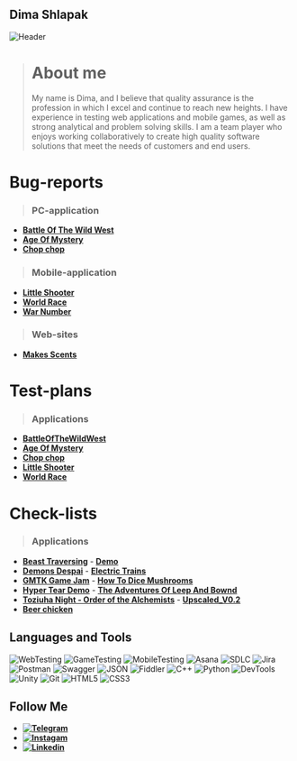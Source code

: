 ## Dima Shlapak
![Header](https://github.com/user-attachments/assets/3e914964-1e5d-468e-a6bf-b385dab56017)






> # About me
> My name is Dima, and I believe that quality assurance is the profession in which I excel and continue to reach new heights. I have experience in testing web applications and mobile games, as well as strong analytical and problem solving skills. I am a team player who enjoys working collaboratively to create high quality software solutions that meet the needs of customers and end users.


 # Bug-reports 
> ### PC-application
- **[Battle Of The Wild West](https://trello.com/b/V7crSWHm/battleofthewildwest)** 
- **[Age Of Mystery](https://trello.com/b/cW6NScjw/ageofmystery)** 
- **[Chop chop](https://trello.com/b/35rsbfcF/chopchop)**  
> ### Mobile-application
- **[Little Shooter](https://trello.com/b/Uyliu2Zr/little-shooter)** 
- **[World Race](https://trello.com/b/cUshP44Z/world-race)**  
- **[War Number](https://trello.com/b/nH6VbiWw/war-number)** 
> ### Web-sites
- **[Makes Scents](https://trello.com/b/ckIRmhOh/makes-scents)**


# Test-plans
> ### Applications
- **[BattleOfTheWildWest](https://docs.google.com/document/d/1RMlkOfIhcguEZ3gepqZ47k6E4w2jIb61Y1NxnMYwZAY/edit?usp=sharing)**
- **[Age Of Mystery](https://docs.google.com/document/d/1J5EFrVTffp72Qtf-NGvk85poG6VoOx1IioLJBNkn-mc/edit?usp=sharing)**
- **[Chop chop](https://docs.google.com/document/d/1WJuJSrFufFaVbxouf-Wu4ArCcUUNlX4G9eRcjXsIlWs/edit?usp=sharing)**
- **[Little Shooter](https://docs.google.com/document/d/1v65fnaUCZr-iNrpG0pbyw6aKxVETr8kxnkVrGgBkqO0/edit)**
- **[World Race](https://docs.google.com/document/d/1EGfvzPkxjnOGcR1qTtltGkKQKD45CvHBtnbfwyHwPE4/edit?usp=sharing)**


# Check-lists
> ### Applications
- **[Beast Traversing](https://docs.google.com/spreadsheets/d/1ME3V2b3zlfbTDoV7y8eSSG5D_umWDzxOO2CNy-vET1A/edit?usp=sharing)**  -  **[Demo](https://docs.google.com/spreadsheets/d/16Dx0lNM_ZloPu_ZKSoHZpfbs-9msRHAH3YCb7upkN-A/edit?usp=sharing)** 
- **[Demons Despai](https://docs.google.com/spreadsheets/d/1N4b6llzHY0xJSva7O46xr4_3pXjWtVC21JYJarKi11A/edit?usp=sharing)** - **[Electric Trains](https://docs.google.com/spreadsheets/d/1-5Cf-4k4YJ2pUR42ZGE_yWdzGhRbpauXx1v2mJ7EgZ0/edit?usp=sharing)**
- **[GMTK Game Jam](https://docs.google.com/spreadsheets/d/1Y6Kv_-71q6myIlMvR_c6gUEi_81q_WzExGU0QvXNUug/edit?usp=sharing)** - **[How To Dice Mushrooms](https://docs.google.com/spreadsheets/d/1iIK9rZcWkFBNI9lD_XkYo2hjQJrm-5dDk6SFxYwDgdY/edit?usp=sharing)**
- **[Hyper Tear Demo](https://docs.google.com/spreadsheets/d/1puJVtq8d1nHXmH4d81o3xh8KukampeEcxEiakEEcSlM/edit?usp=sharing)** - **[The Adventures Of Leep And Bownd](https://docs.google.com/spreadsheets/d/1RgV0Tk3fLBMC-00RB_Hdb4UME0uCPD12AHSMfsJa7dM/edit?usp=sharing)**
- **[Toziuha Night - Order of the Alchemists](https://docs.google.com/spreadsheets/d/1_ntqJoAVsrIeouulTFKlaFOzytmaMl2yHvUtGBgZmKA/edit?usp=sharing)** - **[Upscaled_V0.2](https://docs.google.com/spreadsheets/d/1eYji5lkKK5kaX6zjQiQw67FsbSQSzB0xQYk5I58lunA/edit?usp=sharing)**
- **[Beer chicken](https://docs.google.com/spreadsheets/d/1DTkf-j9UddIYEZ-yvNUQ8W5TvRkYLbcZ-krcDBvvyGM/edit?usp=sharing)**




## Languages and Tools
![WebTesting](https://img.shields.io/badge/-WebTesting-556AC1?style=for-the-badge&logo=WebTesting&logoColor=556AC1)
![GameTesting](https://img.shields.io/badge/-GameTesting-FAB000?style=for-the-badge&logo=GameTesting&logoColor=FAB000)
![MobileTesting](https://img.shields.io/badge/-MobileTesting-4592C1?style=for-the-badge&logo=MobileTesting&logoColor=4592C1)
![Asana](https://img.shields.io/badge/-Asana-363639?style=for-the-badge&logo=Asana&logoColor=F06A6A)
![SDLC](https://img.shields.io/badge/-SDLC-A4BEF1?style=for-the-badge&logo=SDLC&logoColor=A4BEF1)
![Jira](https://img.shields.io/badge/-Jira-629FF6?style=for-the-badge&logo=Jira&logoColor=166BE0)
![Postman](https://img.shields.io/badge/-Postman-D7D0AD?style=for-the-badge&logo=Postman&logoColor=FB7C29)
![Swagger](https://img.shields.io/badge/-Swagger-173648?style=for-the-badge&logo=Swagger&logoColor=8BB600)
![JSON](https://img.shields.io/badge/-JSON-B2B2B2?style=for-the-badge&logo=JSON&logoColor=393939)
![Fiddler](https://img.shields.io/badge/-Fiddler-2B6D05?style=for-the-badge&logo=Fiddler&logoColor=2B6D05)
![C++](https://img.shields.io/badge/-C++-659AD2?style=for-the-badge&logo=C%2b%2b&logoColor=004482)
![Python](https://img.shields.io/badge/-Python-254A6B?style=for-the-badge&logo=Python&logoColor=FFE56A)
![DevTools](https://img.shields.io/badge/-DevTools-266EE4?style=for-the-badge&logo=DevTools&logoColor=266EE4)
![Unity](https://img.shields.io/badge/-Unity-757879?style=for-the-badge&logo=Unity&logoColor=000000)
![Git](https://img.shields.io/badge/-Git-181617?style=for-the-badge&logo=Git&logoColor=F0F0F0)
![HTML5](https://img.shields.io/badge/-HTML5-3A3B3D?style=for-the-badge&logo=HTML5&logoColor=64C18)
![CSS3](https://img.shields.io/badge/-CSS3-254ADC?style=for-the-badge&logo=CSS3&logoColor=2094EF)




## Follow Me
- **[ ![Telegram](https://img.shields.io/badge/-Telegram-30A5D8?style=for-the-badge&logo=Telegram&logoColor=F6F9FA) ](https://t.me/dima_shlapak)**
- **[ ![Instagam](https://img.shields.io/badge/-Instagram-A601CD?style=for-the-badge&logo=Instagram&logoColor=D6A639) ](https://www.instagram.com/)**
- **[ ![Linkedin](https://img.shields.io/badge/-Linkedin-0A66C2?style=for-the-badge&logo=Linkedin&logoColor=FFFFFF) ](https://www.linkedin.com/in/dima-shlapak-036ba9285)**
